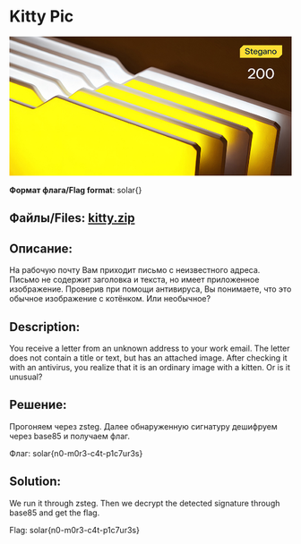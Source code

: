 # Kitty Pic

![alt text](Stegano.jpg)

**Формат флага/Flag format**: solar{}

**Файлы/Files**: [kitty.zip](kitty.zip)
---
**Описание**: 
---
На рабочую почту Вам приходит письмо с неизвестного адреса. Письмо не содержит заголовка и текста, но имеет приложенное изображение. Проверив при помощи антивируса, Вы понимаете, что это обычное изображение с котёнком. Или необычное?

**Description**: 
---
You receive a letter from an unknown address to your work email. The letter does not contain a title or text, but has an attached image. After checking it with an antivirus, you realize that it is an ordinary image with a kitten. Or is it unusual?

**Решение**:
---
Прогоняем через zsteg. Далее обнаруженную сигнатуру дешифруем через base85 и получаем флаг.

Флаг: solar{n0-m0r3-c4t-p1c7ur3s}

**Solution**:
---
We run it through zsteg. Then we decrypt the detected signature through base85 and get the flag.

Flag: solar{n0-m0r3-c4t-p1c7ur3s}